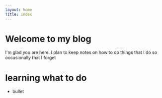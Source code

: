 ```yaml
---
layout: home
Title: index
---
```

# Welcome to my blog

I'm glad you are here. I plan to keep notes on how to do things that I do so occasionally that I forget

# learning what to do

* bullet
